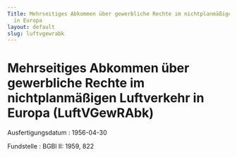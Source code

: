 ```yaml
---
Title: Mehrseitiges Abkommen über gewerbliche Rechte im nichtplanmäßigen Luftverkehr
  in Europa
layout: default
slug: luftvgewrabk
---
```


# Mehrseitiges Abkommen über gewerbliche Rechte im nichtplanmäßigen Luftverkehr in Europa (LuftVGewRAbk)

Ausfertigungsdatum
:   1956-04-30

Fundstelle
:   BGBl II: 1959, 822

